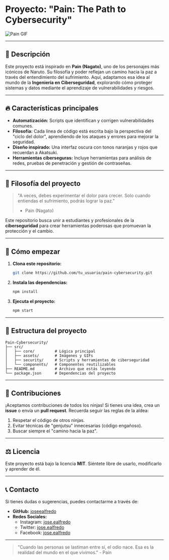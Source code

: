 # Proyecto: **"Pain: The Path to Cybersecurity"**

![Pain GIF](https://media3.giphy.com/media/v1.Y2lkPTc5MGI3NjExejhoMHB3enlxazZjbXU2OG51Mm44d3k2bWFqZHQ1N2d2bTV0bGx3cSZlcD12MV9pbnRlcm5hbF9naWZfYnlfaWQmY3Q9Zw/BeIBRDxMXNJmg/giphy.gif)

---

## 🌌 **Descripción**

Este proyecto está inspirado en **Pain (Nagato)**, uno de los personajes más icónicos de Naruto. Su filosofía y poder reflejan un camino hacia la paz a través del entendimiento del sufrimiento. Aquí, adaptamos esa idea al mundo de la **Ingeniería en Ciberseguridad**, explorando cómo proteger sistemas y datos mediante el aprendizaje de vulnerabilidades y riesgos.

---

## 🔥 **Características principales**

- **Automatización:** Scripts que identifican y corrigen vulnerabilidades comunes.
- **Filosofía:** Cada línea de código está escrita bajo la perspectiva del "ciclo del dolor", aprendiendo de los ataques y errores para mejorar la seguridad.
- **Diseño inspirado:** Una interfaz oscura con tonos naranjas y rojos que recuerdan a Akatsuki.
- **Herramientas ciberseguras:** Incluye herramientas para análisis de redes, pruebas de penetración y gestión de contraseñas.

---

## 📜 **Filosofía del proyecto**

> "A veces, debes experimentar el dolor para crecer. Solo cuando entiendas el sufrimiento, podrás lograr la paz."  
> 
> - Pain (Nagato)

Este repositorio busca unir a estudiantes y profesionales de la **ciberseguridad** para crear herramientas poderosas que promuevan la protección y el cambio.

---

## 🚀 **Cómo empezar**

1. **Clona este repositorio:**
   ```bash
   git clone https://github.com/tu_usuario/pain-cybersecurity.git
   ```
2. **Instala las dependencias:**
   ```bash
   npm install
   ```
3. **Ejecuta el proyecto:**
   ```bash
   npm start
   ```

---

## 📂 **Estructura del proyecto**

```
Pain-Cybersecurity/
├── src/
│   ├── core/         # Lógica principal
│   ├── assets/       # Imágenes y GIFs
│   ├── security/     # Scripts y herramientas de ciberseguridad
│   └── components/   # Componentes reutilizables
├── README.md         # Archivo que estás leyendo
└── package.json      # Dependencias del proyecto
```

---

## 🥷 **Contribuciones**

¡Aceptamos contribuciones de todos los ninjas! Si tienes una idea, crea un **issue** o envía un **pull request**. Recuerda seguir las reglas de la aldea:

1. Respetar el código de otros ninjas.
2. Evitar técnicas de "genjutsu" innecesarias (código engañoso).
3. Buscar siempre el "camino hacia la paz".

---

## ⚖️ **Licencia**

Este proyecto está bajo la licencia **MIT**. Siéntete libre de usarlo, modificarlo y aprender de él. 

---

## 📞 **Contacto**

Si tienes dudas o sugerencias, puedes contactarme a través de:
- **GitHub:** [joseealfredo](https://github.com/tu_usuario)
- **Redes Sociales:**
  - Instagram: [jose.ealfredo](https://instagram.com/jose.ealfredo)
  - Twitter: [jose.ealfredo](https://twitter.com/Jose_ealfredo)
  - Facebook: [jose.ealfredo](https://www.facebook.com/share/15kAFVSLcM/)

---

> "Cuando las personas se lastiman entre sí, el odio nace. Esa es la realidad del mundo en el que vivimos." - Pain
